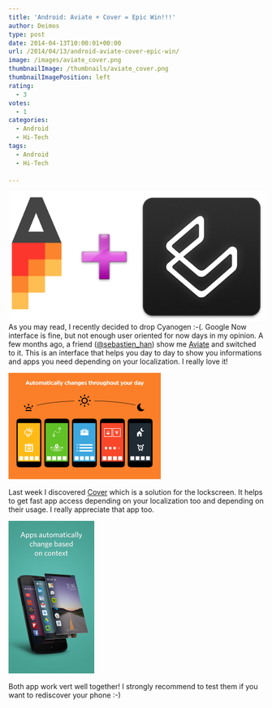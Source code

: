 ```yaml
---
title: 'Android: Aviate + Cover = Epic Win!!!'
author: Deimos
type: post
date: 2014-04-13T10:00:01+00:00
url: /2014/04/13/android-aviate-cover-epic-win/
image: /images/aviate_cover.png
thumbnailImage: /thumbnails/aviate_cover.png
thumbnailImagePosition: left
rating:
  - 3
votes:
  - 1
categories:
  - Android
  - Hi-Tech
tags:
  - Android
  - Hi-Tech

---
```

![aviate_cover](/images/aviate_cover.png)
As you may read, I recently decided to drop Cyanogen :-(. Google Now interface is fine, but not enough user oriented for now days in my opinion. A few months ago, a friend ([@sebastien_han][1]) show me [Aviate](https://play.google.com/store/apps/details?id=com.tul.aviate) and switched to it. This is an interface that helps you day to day to show you informations and apps you need depending on your localization. I really love it!

![aviate-300x209](/images/aviate-300x209.png)

Last week I discovered [Cover](https://play.google.com/store/apps/details?id=com.coverscreen.cover ) which is a solution for the lockscreen. It helps to get fast app access depending on your localization too and depending on their usage. I really appreciate that app too.

![cover-169x300](/images/cover-169x300.png)

Both app work vert well together! I strongly recommend to test them if you want to rediscover your phone :-)

 [1]: https://twitter.com/sebastien_han "seb"